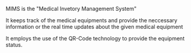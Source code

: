MIMS is the "Medical Invetory Management System"

It keeps track of the medical equipments and provide the 
neccessary information or the real time updates about the 
given medical equipment

It employs the use of the QR-Code technology to provide the 
equipment status.
